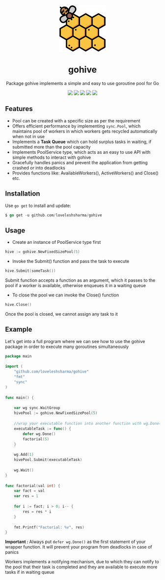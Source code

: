 <p align="center"> 
    <img width="150" height="150" src="internal/static/GoHiveIcon.png" alt="">
    <h1 align="center">gohive</h1>
    <p align="center">Package gohive implements a simple and easy to use goroutine pool for Go<p>
    <p align="center"><a href="https://travis-ci.org/loveleshsharma/gohive"><img src="https://travis-ci.org/loveleshsharma/gohive.svg?branch=master" /></a>
    <a href="https://goreportcard.com/report/github.com/loveleshsharma/gohive"><img src="https://goreportcard.com/badge/github.com/loveleshsharma/gohive" /></a>
    <a href="https://codecov.io/gh/loveleshsharma/gohive"><img src="https://codecov.io/gh/loveleshsharma/gohive/branch/master/graph/badge.svg" /></a>
    <a href="https://godoc.org/github.com/loveleshsharma/gohive"><img src="https://godoc.org/github.com/loveleshsharma/gohive?status.svg" /></a>
    <a href="https://github.com/avelino/awesome-go#goroutines"><img src="https://awesome.re/mentioned-badge.svg" /></a>
    </p>
</p>

## Features

- Pool can be created with a specific size as per the requirement
- Offers efficient performance by implementing ```sync.Pool```, which maintains pool of workers in which workers gets recycled automatically when not in use  
- Implements a <B>Task Queue</B> which can hold surplus tasks in waiting, if submitted more than the pool capacity
- Implements PoolService type, which acts as an easy to use API with simple methods to interact with gohive
- Gracefully handles panics and prevent the application from getting crashed or into deadlocks
- Provides functions like: AvailableWorkers(), ActiveWorkers() and Close() etc.

## Installation
Use ```go get``` to install and update:
```go
$ go get -u github.com/loveleshsharma/gohive
```

## Usage

- Create an instance of PoolService type first

```go
hive := gohive.NewFixedSizePool(5)
```

- Invoke the Submit() function and pass the task to execute

```go
hive.Submit(someTask())
```
Submit function accepts a function as an argument, which it passes to the pool if a worker is available, otherwise enqueues it in a waiting queue

- To close the pool we can invoke the Close() function

```go
hive.Close()
```
Once the pool is closed, we cannot assign any task to it

## Example

Let's get into a full program where we can see how to use the gohive package in order to execute many goroutines simultaneously

```go
package main

import (
	"github.com/loveleshsharma/gohive"
	"fmt"
	"sync"
)

func main() {

	var wg sync.WaitGroup
	hivePool := gohive.NewFixedSizePool(5)

	//wrap your executable function into another function with wg.Done()
	executableTask := func() {
		defer wg.Done()
		factorial(5)
	}

	wg.Add(1)
	hivePool.Submit(executableTask)

	wg.Wait()
}

func factorial(val int) {
	var fact = val
	var res = 1

	for i := fact; i > 0; i-- {
		res = res * i
	}

	fmt.Printf("Factorial: %v", res)
}

```
<B>Important : </B> Always put ```defer wg.Done()``` as the first statement of your wrapper function. It will prevent your program from deadlocks in case of panics

Workers implements a notifying mechanism, due to which they can notify to the pool that their task is completed and they are available to execute more tasks if in waiting queue